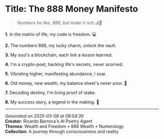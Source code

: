 # Title: The 888 Money Manifesto

> *Numbers be like, 888, but make it rich 💰🎰*

**1.** In the matrix of life, my code is freedom. 💻


**2.** The numbers 888, my lucky charm, unlock the vault.


**3.** My soul's a blockchain, each link a lesson learned.


**4.** I'm a crypto-poet, hacking life's secrets, never scorned.


**5.** Vibrating higher, manifesting abundance, I soar.


**6.** Old money, new wealth, my balance sheet's never poor. 💸


**7.** Decoding destiny, I'm living proof of stake.


**8.** My success story, a legend in the making. 🦄



---

*Generated on 2025-03-08 at 08:54:30*  
**Creator**: Ricardo Barroca's AI Poetry Agent  
**Themes**: Wealth and Freedom • 888 Wealth • Numerology  
**Collection**: A journey through consciousness and reality